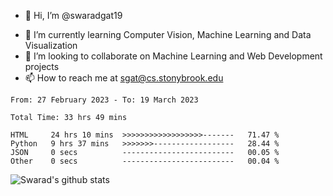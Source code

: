- 👋 Hi, I’m @swaradgat19
<!-- - 👀 I’m interested in  -->
- 🌱 I’m currently learning Computer Vision, Machine Learning and Data Visualization 
- 💞️ I’m looking to collaborate on Machine Learning and Web Development projects 
- 📫 How to reach me at sgat@cs.stonybrook.edu

<!--START_SECTION:waka-->

```text
From: 27 February 2023 - To: 19 March 2023

Total Time: 33 hrs 49 mins

HTML     24 hrs 10 mins  >>>>>>>>>>>>>>>>>>-------   71.47 %
Python   9 hrs 37 mins   >>>>>>>------------------   28.44 %
JSON     0 secs          -------------------------   00.05 %
Other    0 secs          -------------------------   00.04 %
```

![Swarad's github stats](https://github-readme-stats.vercel.app/api?username=swaradgat19)

<!--END_SECTION:waka-->

<!---
swaradgat19/swaradgat19 is a ✨ special ✨ repository because its `README.md` (this file) appears on your GitHub profile.
You can click the Preview link to take a look at your changes.
--->
